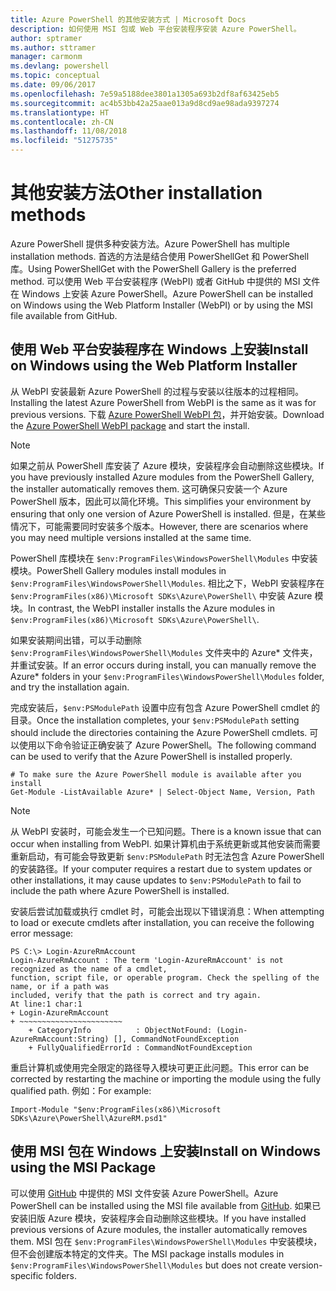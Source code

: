 ```yaml
---
title: Azure PowerShell 的其他安装方式 | Microsoft Docs
description: 如何使用 MSI 包或 Web 平台安装程序安装 Azure PowerShell。
author: sptramer
ms.author: sttramer
manager: carmonm
ms.devlang: powershell
ms.topic: conceptual
ms.date: 09/06/2017
ms.openlocfilehash: 7e59a5188dee3801a1305a693b2df8af63425eb5
ms.sourcegitcommit: ac4b53bb42a25aae013a9d8cd9ae98ada9397274
ms.translationtype: HT
ms.contentlocale: zh-CN
ms.lasthandoff: 11/08/2018
ms.locfileid: "51275735"
---
```

# <a name="other-installation-methods"></a><span data-ttu-id="5329d-103">其他安装方法</span><span class="sxs-lookup"><span data-stu-id="5329d-103">Other installation methods</span></span>

<span data-ttu-id="5329d-104">Azure PowerShell 提供多种安装方法。</span><span class="sxs-lookup"><span data-stu-id="5329d-104">Azure PowerShell has multiple installation methods.</span></span> <span data-ttu-id="5329d-105">首选的方法是结合使用 PowerShellGet 和 PowerShell 库。</span><span class="sxs-lookup"><span data-stu-id="5329d-105">Using PowerShellGet with the PowerShell Gallery is the preferred method.</span></span> <span data-ttu-id="5329d-106">可以使用 Web 平台安装程序 (WebPI) 或者 GitHub 中提供的 MSI 文件在 Windows 上安装 Azure PowerShell。</span><span class="sxs-lookup"><span data-stu-id="5329d-106">Azure PowerShell can be installed on Windows using the Web Platform Installer (WebPI) or by using the MSI file available from GitHub.</span></span>
 
## <a name="install-on-windows-using-the-web-platform-installer"></a><span data-ttu-id="5329d-107">使用 Web 平台安装程序在 Windows 上安装</span><span class="sxs-lookup"><span data-stu-id="5329d-107">Install on Windows using the Web Platform Installer</span></span>

<span data-ttu-id="5329d-108">从 WebPI 安装最新 Azure PowerShell 的过程与安装以往版本的过程相同。</span><span class="sxs-lookup"><span data-stu-id="5329d-108">Installing the latest Azure PowerShell from WebPI is the same as it was for previous versions.</span></span>
<span data-ttu-id="5329d-109">下载 [Azure PowerShell WebPI 包](http://aka.ms/webpi-azps)，并开始安装。</span><span class="sxs-lookup"><span data-stu-id="5329d-109">Download the [Azure PowerShell WebPI package](http://aka.ms/webpi-azps) and start the install.</span></span>

> [!NOTE]
> <span data-ttu-id="5329d-110">如果之前从 PowerShell 库安装了 Azure 模块，安装程序会自动删除这些模块。</span><span class="sxs-lookup"><span data-stu-id="5329d-110">If you have previously installed Azure modules from the PowerShell Gallery, the installer automatically removes them.</span></span> <span data-ttu-id="5329d-111">这可确保只安装一个 Azure PowerShell 版本，因此可以简化环境。</span><span class="sxs-lookup"><span data-stu-id="5329d-111">This simplifies your environment by ensuring that only one version of Azure PowerShell is installed.</span></span> <span data-ttu-id="5329d-112">但是，在某些情况下，可能需要同时安装多个版本。</span><span class="sxs-lookup"><span data-stu-id="5329d-112">However, there are scenarios where you may need multiple versions installed at the same time.</span></span>
>
> <span data-ttu-id="5329d-113">PowerShell 库模块在 `$env:ProgramFiles\WindowsPowerShell\Modules` 中安装模块。</span><span class="sxs-lookup"><span data-stu-id="5329d-113">PowerShell Gallery modules install modules in `$env:ProgramFiles\WindowsPowerShell\Modules`.</span></span> <span data-ttu-id="5329d-114">相比之下，WebPI 安装程序在 `$env:ProgramFiles(x86)\Microsoft SDKs\Azure\PowerShell\` 中安装 Azure 模块。</span><span class="sxs-lookup"><span data-stu-id="5329d-114">In contrast, the WebPI installer installs the Azure modules in `$env:ProgramFiles(x86)\Microsoft SDKs\Azure\PowerShell\`.</span></span>
>
> <span data-ttu-id="5329d-115">如果安装期间出错，可以手动删除 `$env:ProgramFiles\WindowsPowerShell\Modules` 文件夹中的 Azure\* 文件夹，并重试安装。</span><span class="sxs-lookup"><span data-stu-id="5329d-115">If an error occurs during install, you can manually remove the Azure\* folders in your `$env:ProgramFiles\WindowsPowerShell\Modules` folder, and try the installation again.</span></span>

<span data-ttu-id="5329d-116">完成安装后，`$env:PSModulePath` 设置中应有包含 Azure PowerShell cmdlet 的目录。</span><span class="sxs-lookup"><span data-stu-id="5329d-116">Once the installation completes, your `$env:PSModulePath` setting should include the directories containing the Azure PowerShell cmdlets.</span></span> <span data-ttu-id="5329d-117">可以使用以下命令验证正确安装了 Azure PowerShell。</span><span class="sxs-lookup"><span data-stu-id="5329d-117">The following command can be used to verify that the Azure PowerShell is installed properly.</span></span>

```powershell-interactive
# To make sure the Azure PowerShell module is available after you install
Get-Module -ListAvailable Azure* | Select-Object Name, Version, Path
```

> [!NOTE]
> <span data-ttu-id="5329d-118">从 WebPI 安装时，可能会发生一个已知问题。</span><span class="sxs-lookup"><span data-stu-id="5329d-118">There is a known issue that can occur when installing from WebPI.</span></span> <span data-ttu-id="5329d-119">如果计算机由于系统更新或其他安装而需要重新启动，有可能会导致更新 `$env:PSModulePath` 时无法包含 Azure PowerShell 的安装路径。</span><span class="sxs-lookup"><span data-stu-id="5329d-119">If your computer requires a restart due to system updates or other installations, it may cause updates to `$env:PSModulePath` to fail to include the path where Azure PowerShell is installed.</span></span>

<span data-ttu-id="5329d-120">安装后尝试加载或执行 cmdlet 时，可能会出现以下错误消息：</span><span class="sxs-lookup"><span data-stu-id="5329d-120">When attempting to load or execute cmdlets after installation, you can receive the following error message:</span></span>

```output
PS C:\> Login-AzureRmAccount
Login-AzureRmAccount : The term 'Login-AzureRmAccount' is not recognized as the name of a cmdlet,
function, script file, or operable program. Check the spelling of the name, or if a path was
included, verify that the path is correct and try again.
At line:1 char:1
+ Login-AzureRmAccount
+ ~~~~~~~~~~~~~~~~~~~~~~~
    + CategoryInfo          : ObjectNotFound: (Login-AzureRmAccount:String) [], CommandNotFoundException
    + FullyQualifiedErrorId : CommandNotFoundException
```

<span data-ttu-id="5329d-121">重启计算机或使用完全限定的路径导入模块可更正此问题。</span><span class="sxs-lookup"><span data-stu-id="5329d-121">This error can be corrected by restarting the machine or importing the module using the fully qualified path.</span></span> <span data-ttu-id="5329d-122">例如：</span><span class="sxs-lookup"><span data-stu-id="5329d-122">For example:</span></span>

```powershell-interactive
Import-Module "$env:ProgramFiles(x86)\Microsoft SDKs\Azure\PowerShell\AzureRM.psd1"
```

## <a name="install-on-windows-using-the-msi-package"></a><span data-ttu-id="5329d-123">使用 MSI 包在 Windows 上安装</span><span class="sxs-lookup"><span data-stu-id="5329d-123">Install on Windows using the MSI Package</span></span>

<span data-ttu-id="5329d-124">可以使用 [GitHub](https://github.com/Azure/azure-powershell/releases/latest) 中提供的 MSI 文件安装 Azure PowerShell。</span><span class="sxs-lookup"><span data-stu-id="5329d-124">Azure PowerShell can be installed using the MSI file available from [GitHub](https://github.com/Azure/azure-powershell/releases/latest).</span></span> <span data-ttu-id="5329d-125">如果已安装旧版 Azure 模块，安装程序会自动删除这些模块。</span><span class="sxs-lookup"><span data-stu-id="5329d-125">If you have installed previous versions of Azure modules, the installer automatically removes them.</span></span> <span data-ttu-id="5329d-126">MSI 包在 `$env:ProgramFiles\WindowsPowerShell\Modules` 中安装模块，但不会创建版本特定的文件夹。</span><span class="sxs-lookup"><span data-stu-id="5329d-126">The MSI package installs modules in `$env:ProgramFiles\WindowsPowerShell\Modules` but does not create version-specific folders.</span></span>

